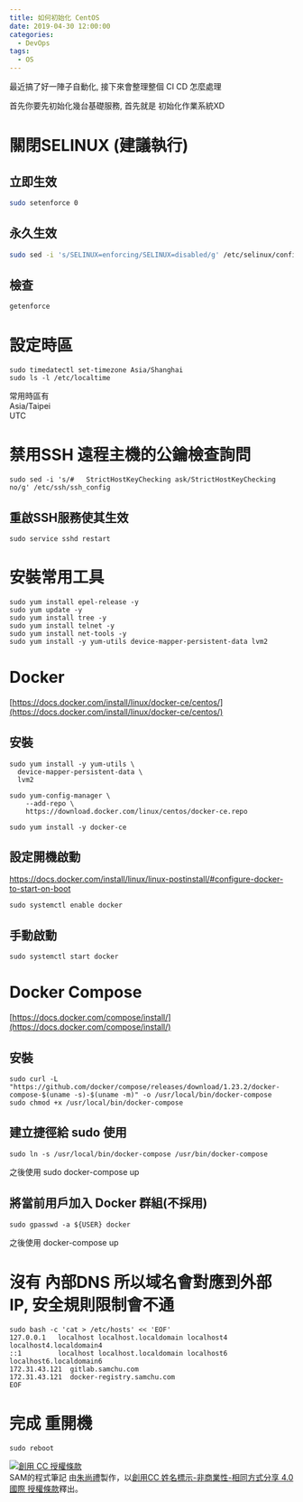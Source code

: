 ```yaml
---
title: 如何初始化 CentOS
date: 2019-04-30 12:00:00
categories:
  - DevOps
tags:
  - OS
---
```


最近搞了好一陣子自動化, 接下來會整理整個 CI CD 怎麼處理

首先你要先初始化幾台基礎服務, 首先就是 初始化作業系統XD

<!--more-->

# 關閉SELINUX (建議執行)

## 立即生效
``` bash
sudo setenforce 0
```
## 永久生效
``` bash
sudo sed -i 's/SELINUX=enforcing/SELINUX=disabled/g' /etc/selinux/config
```

## 檢查
``` bash
getenforce
```

# 設定時區
```
sudo timedatectl set-timezone Asia/Shanghai
sudo ls -l /etc/localtime
```
常用時區有  
Asia/Taipei  
UTC

# 禁用SSH 遠程主機的公鑰檢查詢問
```
sudo sed -i 's/#   StrictHostKeyChecking ask/StrictHostKeyChecking no/g' /etc/ssh/ssh_config
```
## 重啟SSH服務使其生效
```
sudo service sshd restart
```

# 安裝常用工具
```
sudo yum install epel-release -y
sudo yum update -y
sudo yum install tree -y
sudo yum install telnet -y
sudo yum install net-tools -y
sudo yum install -y yum-utils device-mapper-persistent-data lvm2
```

# Docker
[https://docs.docker.com/install/linux/docker-ce/centos/](https://docs.docker.com/install/linux/docker-ce/centos/)
## 安裝
```
sudo yum install -y yum-utils \
  device-mapper-persistent-data \
  lvm2

sudo yum-config-manager \
    --add-repo \
    https://download.docker.com/linux/centos/docker-ce.repo

sudo yum install -y docker-ce
```
## 設定開機啟動
https://docs.docker.com/install/linux/linux-postinstall/#configure-docker-to-start-on-boot
```
sudo systemctl enable docker
```
## 手動啟動
```
sudo systemctl start docker
```

# Docker Compose
[https://docs.docker.com/compose/install/](https://docs.docker.com/compose/install/)

## 安裝
```
sudo curl -L "https://github.com/docker/compose/releases/download/1.23.2/docker-compose-$(uname -s)-$(uname -m)" -o /usr/local/bin/docker-compose
sudo chmod +x /usr/local/bin/docker-compose
```

## 建立捷徑給 sudo 使用
```
sudo ln -s /usr/local/bin/docker-compose /usr/bin/docker-compose
```
之後使用 sudo docker-compose up

## 將當前用戶加入 Docker 群組(不採用)
```
sudo gpasswd -a ${USER} docker
```
之後使用 docker-compose up

# 沒有 內部DNS 所以域名會對應到外部 IP, 安全規則限制會不通
```
sudo bash -c 'cat > /etc/hosts' << 'EOF'
127.0.0.1   localhost localhost.localdomain localhost4 localhost4.localdomain4
::1         localhost localhost.localdomain localhost6 localhost6.localdomain6
172.31.43.121  gitlab.samchu.com
172.31.43.121  docker-registry.samchu.com
EOF
```

# 完成 重開機
```
sudo reboot
```

<a rel="license" href="http://creativecommons.org/licenses/by-nc-sa/4.0/"><img alt="創用 CC 授權條款" style="border-width:0" src="https://i.creativecommons.org/l/by-nc-sa/4.0/88x31.png" /></a><br /><span xmlns:dct="http://purl.org/dc/terms/" property="dct:title">SAM的程式筆記 </span>由<a xmlns:cc="http://creativecommons.org/ns#" href="https://blog.samchu.dev/" property="cc:attributionName" rel="cc:attributionURL">朱尚禮</a>製作，以<a rel="license" href="http://creativecommons.org/licenses/by-nc-sa/4.0/">創用CC 姓名標示-非商業性-相同方式分享 4.0 國際 授權條款</a>釋出。